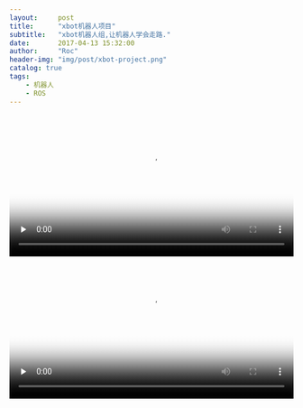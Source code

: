 ```yaml
---
layout:     post
title:      "xbot机器人项目"
subtitle:   "xbot机器人组,让机器人学会走路."
date:       2017-04-13 15:32:00
author:     "Roc"
header-img: "img/post/xbot-project.png"
catalog: true
tags:
    - 机器人
    - ROS
---
```




<video id="video" width="100%" controls="" preload="none" poster="http://omjk76pbk.bkt.clouddn.com/rocblog/post/xbot-project/xbot-poster-1.png">
      <source id="mp4" src="http://omjk76pbk.bkt.clouddn.com/xbot/video/xbot-3D.mp4" type="video/mp4">
      <p>Your user agent does not support the HTML5 Video element.</p>
</video>

<video id="video" width="100%" controls="" preload="none" poster="http://omjk76pbk.bkt.clouddn.com/rocblog/post/xbot-project/xbot-poster-3.png">
      <source id="mp4" src="http://198.46.242.227/video/xbot_museum_face.mp4" type="video/mp4">
      <p>Your user agent does not support the HTML5 Video element.</p>
</video>